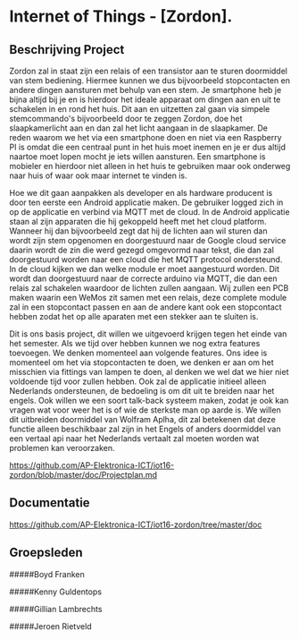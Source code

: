 # Internet of Things - [Zordon].
## Beschrijving Project

Zordon zal in staat zijn een relais of een transistor aan te sturen doormiddel van stem bediening. Hiermee kunnen we dus bijvoorbeeld stopcontacten en andere dingen aansturen met behulp van een stem. Je smartphone heb je bijna altijd bij je en is hierdoor het ideale apparaat om dingen aan en uit te schakelen in en rond het huis. Dit aan en uitzetten zal gaan via simpele stemcommando's bijvoorbeeld door te zeggen Zordon, doe het slaapkamerlicht aan  en dan zal het licht aangaan in de slaapkamer. De reden waarom we het via een smartphone doen en niet via een Raspberry PI is omdat die een centraal punt in het huis moet inemen en je er dus altijd naartoe moet lopen mocht je iets willen aansturen. Een smartphone is mobieler en hierdoor niet alleen in het huis te gebruiken maar ook onderweg naar huis of waar ook maar internet te vinden is.

Hoe we dit gaan aanpakken als developer en als hardware producent is door ten eerste een Android applicatie maken. De gebruiker logged zich in op de applicatie en verbind via MQTT met de cloud. In de Android applicatie staan al zijn apparaten die hij gekoppeld heeft met het cloud platform. Wanneer hij dan bijvoorbeeld zegt dat hij de lichten aan wil sturen dan wordt zijn stem opgenomen en doorgestuurd naar de Google cloud service daarin wordt de zin die werd gezegd omgevormd naar tekst, die dan zal doorgestuurd worden naar een cloud die het MQTT protocol ondersteund. In de cloud kijken we dan welke module er moet aangestuurd worden. Dit wordt dan doorgestuurd naar de correcte arduino via MQTT, die dan een relais zal schakelen waardoor de lichten zullen aangaan. Wij zullen een PCB maken waarin een WeMos zit samen met een relais, deze complete module zal in een stopcontact passen en aan de andere kant ook een stopcontact hebben zodat het op alle aparaten met een stekker aan te sluiten is.

Dit is ons basis project, dit willen we uitgevoerd krijgen tegen het einde van het semester. Als we tijd over hebben kunnen we nog extra features toevoegen. We denken momenteel aan volgende features. Ons idee is momenteel om het via stopcontacten te doen, we denken er aan om het misschien via fittings van lampen te doen, al denken we wel dat we hier niet voldoende tijd voor zullen hebben. Ook zal de applicatie initieel alleen Nederlands ondersteunen, de bedoeling is om dit uit te breiden naar het engels. Ook willen we een soort talk-back systeem maken, zodat je ook kan vragen wat voor weer het is of wie de sterkste man op aarde is. We willen dit uitbreiden doormiddel van Wolfram Aplha, dit zal betekenen dat deze functie alleen beschikbaar zal zijn in het Engels of anders doormiddel van een vertaal api naar het Nederlands vertaalt zal moeten worden wat problemen kan veroorzaken.

https://github.com/AP-Elektronica-ICT/iot16-zordon/blob/master/doc/Projectplan.md

## Documentatie
https://github.com/AP-Elektronica-ICT/iot16-zordon/tree/master/doc
## Groepsleden
#####Boyd Franken

#####Kenny Guldentops

#####Gillian Lambrechts

#####Jeroen Rietveld
